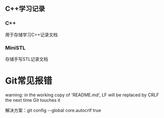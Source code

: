 ## C++学习记录

### C++

用于存储学习C++记录文档

### MiniSTL

存储手写STL记录文档

# Git常见报错

warning: in the working copy of 'README.md', LF will be replaced by CRLF the next time Git touches it

解决方案：git config --global  core.autocrlf true



